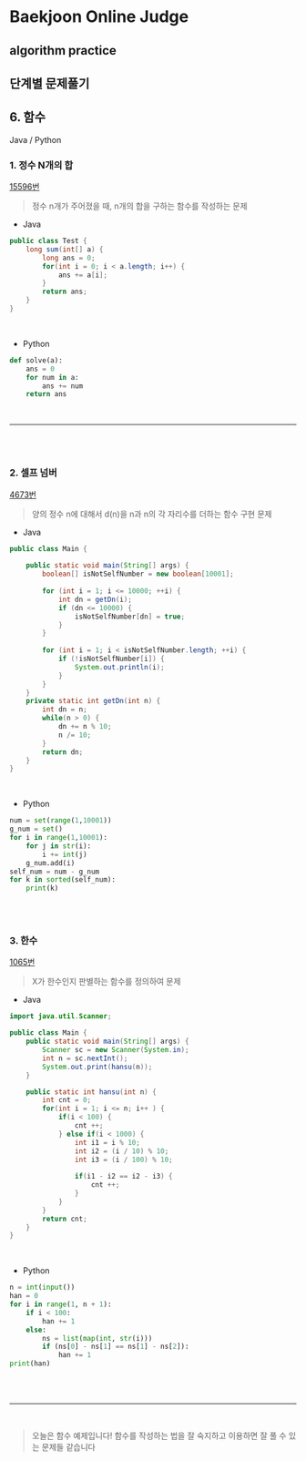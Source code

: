 # Baekjoon Online Judge

## algorithm practice

## 단계별 문제풀기

## 6. 함수

Java / Python
<br>

### 1. 정수 N개의 합
[15596번](https://www.acmicpc.net/problem/15596) 
> 정수 n개가 주어졌을 때, n개의 합을 구하는 함수를 작성하는 문제

- Java

```java
public class Test {
    long sum(int[] a) {
        long ans = 0;
        for(int i = 0; i < a.length; i++) {
			ans += a[i];
		}
        return ans;
    }
}

```

<br>

- Python

```python
def solve(a):
    ans = 0
    for num in a:
        ans += num
    return ans
```
<br>

---


<br><br>

### 2. 셀프 넘버
[4673번](https://www.acmicpc.net/problem/4673) 
> 양의 정수 n에 대해서 d(n)을 n과 n의 각 자리수를 더하는 함수 구현 문제 

- Java
```java
public class Main {
 
    public static void main(String[] args) {
        boolean[] isNotSelfNumber = new boolean[10001];
         
        for (int i = 1; i <= 10000; ++i) {
            int dn = getDn(i);
            if (dn <= 10000) {
                isNotSelfNumber[dn] = true;             
            }
        }
         
        for (int i = 1; i < isNotSelfNumber.length; ++i) {
            if (!isNotSelfNumber[i]) {
                System.out.println(i);              
            }
        }
    }
    private static int getDn(int n) {
        int dn = n;
        while(n > 0) {
            dn += n % 10;
            n /= 10;
        }
        return dn;
    }
}
```

<br>

- Python

```python
num = set(range(1,10001))
g_num = set()
for i in range(1,10001):
    for j in str(i):
        i += int(j)
    g_num.add(i)
self_num = num - g_num
for k in sorted(self_num):
    print(k)
```

<br><br>

### 3. 한수
[1065번](https://www.acmicpc.net/problem/1065) 
> X가 한수인지 판별하는 함수를 정의하여 문제

- Java
```java
import java.util.Scanner;

public class Main {
	public static void main(String[] args) {
		Scanner sc = new Scanner(System.in);
		int n = sc.nextInt();
		System.out.print(hansu(n));
	}

	public static int hansu(int n) {
		int cnt = 0;		
		for(int i = 1; i <= n; i++ ) {
			if(i < 100) {
				cnt ++;	
			} else if(i < 1000) {
				int i1 = i % 10;
				int i2 = (i / 10) % 10;
				int i3 = (i / 100) % 10;
				
				if(i1 - i2 == i2 - i3) {
					cnt ++;		
				}
			}
		}
		return cnt;
	}
}
```

<br>

- Python

```python
n = int(input())
han = 0
for i in range(1, n + 1):
    if i < 100:
        han += 1
    else:
        ns = list(map(int, str(i)))
        if (ns[0] - ns[1] == ns[1] - ns[2]):
            han += 1
print(han)
```

<br><br>

---

<br>

> 오늘은 함수 예제입니다!
함수를 작성하는 법을 잘 숙지하고 이용하면 잘 풀 수 있는 문제들 같습니다
